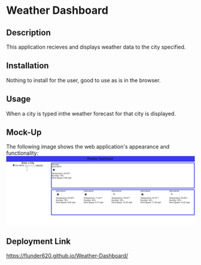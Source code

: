 # Weather Dashboard

## Description

This application recieves and displays weather data to the city specified.

## Installation

Nothing to install for the user, good to use as is in the browser.

## Usage

When a city is typed inthe weather forecast for that city is displayed.

## Mock-Up

The following image shows the web application's appearance and functionality: 
![This shows what home page will look like](./assets/images/preview.png)

## Deployment Link

https://flunder620.github.io/Weather-Dashboard/
